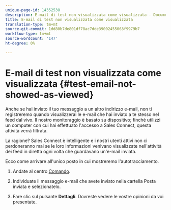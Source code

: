 ```yaml
---
unique-page-id: 14352538
description: E-mail di test non visualizzata come visualizzata - Documenti Marketo - Documentazione prodotto
title: E-mail di test non visualizzata come visualizzata
translation-type: tm+mt
source-git-commit: 1dd80b7de801df78ac7dde39002455063f9979b7
workflow-type: tm+mt
source-wordcount: '147'
ht-degree: 0%

---
```



# E-mail di test non visualizzata come visualizzata {#test-email-not-showed-as-viewed}

Anche se hai inviato il tuo messaggio a un altro indirizzo e-mail, non ti registreremo quando visualizzerai le e-mail che hai inviato a te stesso nel feed dal vivo. Il nostro monitoraggio è basato su dispositivo; finché utilizzi un computer con cui hai effettuato l&#39;accesso a Sales Connect, questa attività verrà filtrata.

La ragione? Sales Connect è intelligente e i nostri utenti attivi non ci perdoneranno mai se le loro informazioni venivano visualizzate nell&#39;attività dei feed in diretta ogni volta che guardavano un&#39;e-mail inviata.

Ecco come arrivare all&#39;unico posto in cui mostreremo l&#39;autotracciamento.

1. Andate al centro [Comando](https://toutapp.com/).

1. Individuate il messaggio e-mail che avete inviato nella cartella Posta inviata e selezionatelo.

1. Fare clic sul pulsante **Dettagli**. Dovreste vedere le vostre opinioni da voi presentate.

